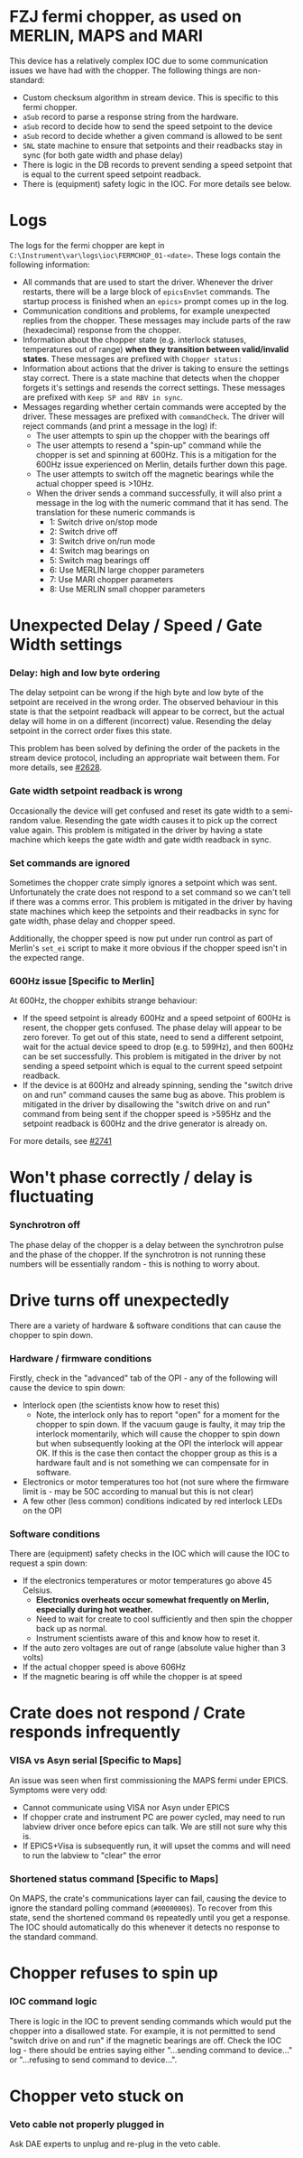 # FZJ fermi chopper, as used on MERLIN, MAPS and MARI

This device has a relatively complex IOC due to some communication issues we have had with the chopper. The following things are non-standard:
- Custom checksum algorithm in stream device. This is specific to this fermi chopper.
- `aSub` record to parse a response string from the hardware.
- `aSub` record to decide how to send the speed setpoint to the device
- `aSub` record to decide whether a given command is allowed to be sent
- `SNL` state machine to ensure that setpoints and their readbacks stay in sync (for both gate width and phase delay)
- There is logic in the DB records to prevent sending a speed setpoint that is equal to the current speed setpoint readback.
- There is (equipment) safety logic in the IOC. For more details see below.

# Logs

The logs for the fermi chopper are kept in `C:\Instrument\var\logs\ioc\FERMCHOP_01-<date>`. These logs contain the following information:
- All commands that are used to start the driver. Whenever the driver restarts, there will be a large block of `epicsEnvSet` commands. The startup process is finished when an `epics>` prompt comes up in the log.
- Communication conditions and problems, for example unexpected replies from the chopper. These messages may include parts of the raw (hexadecimal) response from the chopper.
- Information about the chopper state (e.g. interlock statuses, temperatures out of range) **when they transition between valid/invalid states**. These messages are prefixed with `Chopper status: `
- Information about actions that the driver is taking to ensure the settings stay correct. There is a state machine that detects when the chopper forgets it's settings and resends the correct settings. These messages are prefixed with `Keep SP and RBV in sync`.
- Messages regarding whether certain commands were accepted by the driver. These messages are prefixed with `commandCheck`. The driver will reject commands (and print a message in the log) if:
  * The user attempts to spin up the chopper with the bearings off
  * The user attempts to resend a "spin-up" command while the chopper is set and spinning at 600Hz. This is a mitigation for the 600Hz issue experienced on Merlin, details further down this page.
  * The user attempts to switch off the magnetic bearings while the actual chopper speed is >10Hz.
  * When the driver sends a command successfully, it will also print a message in the log with the numeric command that it has send. The translation for these numeric commands is 
    * 1: Switch drive on/stop mode
    * 2: Switch drive off
    * 3: Switch drive on/run mode
    * 4: Switch mag bearings on
    * 5: Switch mag bearings off
    * 6: Use MERLIN large chopper parameters
    * 7: Use MARI chopper parameters
    * 8: Use MERLIN small chopper parameters

# Unexpected Delay / Speed / Gate Width settings

### Delay: high and low byte ordering

The delay setpoint can be wrong if the high byte and low byte of the setpoint are received in the wrong order. The observed behaviour in this state is that the setpoint readback will appear to be correct, but the actual delay will home in on a different (incorrect) value. Resending the delay setpoint in the correct order fixes this state.

This problem has been solved by defining the order of the packets in the stream device protocol, including an appropriate wait between them. For more details, see [#2628](https://github.com/ISISComputingGroup/IBEX/issues/2628).

### Gate width setpoint readback is wrong

Occasionally the device will get confused and reset its gate width to a semi-random value. Resending the gate width causes it to pick up the correct value again. This problem is mitigated in the driver by having a state machine which keeps the gate width and gate width readback in sync.

### Set commands are ignored

Sometimes the chopper crate simply ignores a setpoint which was sent. Unfortunately the crate does not respond to a set command so we can't tell if there was a comms error. This problem is mitigated in the driver by having state machines which keep the setpoints and their readbacks in sync for gate width, phase delay and chopper speed.

Additionally, the chopper speed is now put under run control as part of Merlin's `set_ei` script to make it more obvious if the chopper speed isn't in the expected range.

### 600Hz issue [Specific to Merlin]

At 600Hz, the chopper exhibits strange behaviour:
- If the speed setpoint is already 600Hz and a speed setpoint of 600Hz is resent, the chopper gets confused. The phase delay will appear to be zero forever. To get out of this state, need to send a different setpoint, wait for the actual device speed to drop (e.g. to 599Hz), and then 600Hz can be set successfully. This problem is mitigated in the driver by not sending a speed setpoint which is equal to the current speed setpoint readback.
- If the device is at 600Hz and already spinning, sending the "switch drive on and run" command causes the same bug as above. This problem is mitigated in the driver by disallowing the "switch drive on and run" command from being sent if the chopper speed is >595Hz and the setpoint readback is 600Hz and the drive generator is already on.

For more details, see [#2741](https://github.com/ISISComputingGroup/IBEX/issues/2741)

# Won't phase correctly / delay is fluctuating

### Synchrotron off

The phase delay of the chopper is a delay between the synchrotron pulse and the phase of the chopper. If the synchrotron is not running these numbers will be essentially random - this is nothing to worry about.

# Drive turns off unexpectedly

There are a variety of hardware & software conditions that can cause the chopper to spin down.

### Hardware / firmware conditions
Firstly, check in the "advanced" tab of the OPI - any of the following will cause the device to spin down:
- Interlock open (the scientists know how to reset this)
  * Note, the interlock only has to report "open" for a moment for the chopper to spin down. If the vacuum gauge is faulty, it may trip the interlock momentarily, which will cause the chopper to spin down but when subsequently looking at the OPI the interlock will appear OK. If this is the case then contact the chopper group as this is a hardware fault and is not something we can compensate for in software.
- Electronics or motor temperatures too hot (not sure where the firmware limit is - may be 50C according to manual but this is not clear) 
- A few other (less common) conditions indicated by red interlock LEDs on the OPI

### Software conditions
There are (equipment) safety checks in the IOC which will cause the IOC to request a spin down:
- If the electronics temperatures or motor temperatures go above 45 Celsius. 
  * **Electronics overheats occur somewhat frequently on Merlin, especially during hot weather.**
  * Need to wait for create to cool sufficiently and then spin the chopper back up as normal.
  * Instrument scientists aware of this and know how to reset it.
- If the auto zero voltages are out of range (absolute value higher than 3 volts)
- If the actual chopper speed is above 606Hz
- If the magnetic bearing is off while the chopper is at speed

# Crate does not respond / Crate responds infrequently

### VISA vs Asyn serial [Specific to Maps]
An issue was seen when first commissioning the MAPS fermi under EPICS. Symptoms were very odd:
- Cannot communicate using VISA nor Asyn under EPICS
- If chopper crate and instrument PC are power cycled, may need to run labview driver once before epics can talk. We are still not sure why this is.
- If EPICS+Visa is subsequently run, it will upset the comms and will need to run the labview to "clear" the error

### Shortened status command [Specific to Maps]
On MAPS, the crate's communications layer can fail, causing the device to ignore the standard polling command (`#0000000$`). To recover from this state, send the shortened command `0$` repeatedly until you get a response. The IOC should automatically do this whenever it detects no response to the standard command.

# Chopper refuses to spin up

### IOC command logic

There is logic in the IOC to prevent sending commands which would put the chopper into a disallowed state. For example, it is not permitted to send "switch drive on and run" if the magnetic bearings are off. Check the IOC log - there should be entries saying either "...sending command to device..." or "...refusing to send command to device...".

# Chopper veto stuck on

### Veto cable not properly plugged in

Ask DAE experts to unplug and re-plug in the veto cable.
